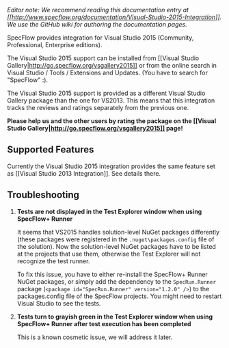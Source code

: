 _Editor note: We recommend reading this documentation entry at [[http://www.specflow.org/documentation/Visual-Studio-2015-Integration]]. We use the GitHub wiki for authoring the documentation pages._

SpecFlow provides integration for Visual Studio 2015 (Community, Professional, Enterprise editions).

The Visual Studio 2015 support can be installed from [[Visual Studio Gallery|http://go.specflow.org/vsgallery2015]] or from the online search in Visual Studio / Tools / Extensions and Updates. (You have to search for "SpecFlow" :).

The Visual Studio 2015 support is provided as a different Visual Studio Gallery package than the one for VS2013. This means that this integration tracks the reviews and ratings separately from the previous one.

**Please help us and the other users by rating the package on the [[Visual Studio Gallery|http://go.specflow.org/vsgallery2015]] page!**

## Supported Features

Currently the Visual Studio 2015 integration provides the same feature set as [[Visual Studio 2013 Integration]]. See details there.

## Troubleshooting

1. **Tests are not displayed in the Test Explorer window when using SpecFlow+ Runner**

   It seems that VS2015 handles solution-level NuGet packages differently (these packages were registered in the `.nuget\packages.config` file of the solution). Now the solution-level NuGet packages have to be listed at the projects that use them, otherwise the Test Explorer will not recognize the test runner.

   To fix this issue, you have to either re-install the SpecFlow+ Runner NuGet packages, or simply add the dependency to the `SpecRun.Runner` package (`<package id="SpecRun.Runner" version="1.2.0" />`) to the packages.config file of the SpecFlow projects. You might need to restart Visual Studio to see the tests.

2. **Tests turn to grayish green in the Test Explorer window when using SpecFlow+ Runner after test execution has been completed**

   This is a known cosmetic issue, we will address it later.